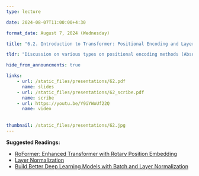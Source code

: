 ```yaml
---
type: lecture

date: 2024-08-07T11:00:00+4:30

format_date: August 7, 2024 (Wednesday)

title: "6.2. Introduction to Transformer: Positional Encoding and Layer Normalization"

tldr: "Discussion on various types on positional encoding methods (Absolute Positional Encoding, Relative Positional Encoding, Rotary Positional Encoding). Understanding Layer Normalization."

hide_from_announcments: true

links: 
    - url: /static_files/presentations/62.pdf
      name: slides
    - url: /static_files/presentations/62_scribe.pdf
      name: scribe
    - url: https://youtu.be/Y9iYWoUf22Q
      name: video
   
      
thumbnail: /static_files/presentations/62.jpg
---
```


<!-- Other additional contents using markdown -->
**Suggested Readings:**
- [RoFormer: Enhanced Transformer with Rotary Position Embedding](https://arxiv.org/pdf/2104.09864)
- [Layer Normalization](https://arxiv.org/pdf/1607.06450)
- [Build Better Deep Learning Models with Batch and Layer Normalization](https://www.pinecone.io/learn/batch-layer-normalization/)
